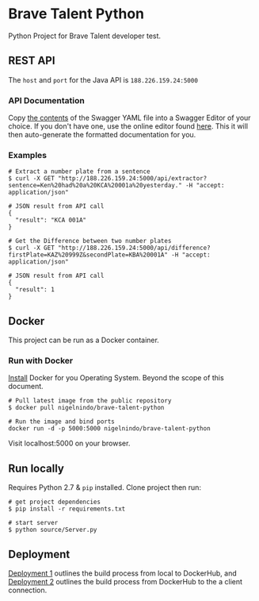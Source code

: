 # Brave Talent Python

Python Project for Brave Talent developer test.

## REST API 

The `host` and `port` for the Java API is `188.226.159.24:5000`

### API Documentation

Copy [the contents](https://github.com/nigelnindo/brave_talent_python/blob/develop/swagger.yaml) of the Swagger YAML file into a Swagger Editor of your choice. If you don't have one, use the online editor found [here](https://editor2.swagger.io/). This it will then auto-generate the formatted documentation for you.

### Examples

```shell
# Extract a number plate from a sentence 
$ curl -X GET "http://188.226.159.24:5000/api/extractor?sentence=Ken%20had%20a%20KCA%20001a%20yesterday." -H "accept: application/json"

# JSON result from API call
{
  "result": "KCA 001A"
}

# Get the Difference between two number plates
$ curl -X GET "http://188.226.159.24:5000/api/difference?firstPlate=KAZ%20999Z&secondPlate=KBA%20001A" -H "accept: application/json"

# JSON result from API call
{
  "result": 1
}

```

## Docker

This project can be run as a Docker container.

### Run with Docker

[Install](https://docs.docker.com/engine/installation/) Docker for you Operating System. Beyond the scope of this document.

```shell
# Pull latest image from the public repository
$ docker pull nigelnindo/brave-talent-python

# Run the image and bind ports
docker run -d -p 5000:5000 nigelnindo/brave-talent-python
```

Visit localhost:5000 on your browser.

## Run locally

Requires Python 2.7 & `pip` installed. Clone project then run:

```shell
# get project dependencies
$ pip install -r requirements.txt

# start server
$ python source/Server.py
```

## Deployment

[Deployment 1](https://github.com/nigelnindo/brave_talent_java/blob/develop/deployment_1.png) outlines the build process from local to DockerHub, and [Deployment 2](https://github.com/nigelnindo/brave_talent_java/blob/develop/deplyoment_2.png) outlines the build process from DockerHub to the a client connection.
